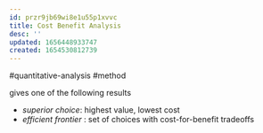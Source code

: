 ```yaml
---
id: przr9jb69wi8e1u55p1xvvc
title: Cost Benefit Analysis
desc: ''
updated: 1656448933747
created: 1654530812739
---
```

#quantitative-analysis #method 

gives one of the following results
- *superior choice*: highest value, lowest cost
- *efficient frontier* : set of choices with cost-for-benefit tradeoffs
